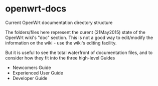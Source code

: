 # openwrt-docs
Current OpenWrt documentation directory structure

The folders/files here represent the curent (21May2015) state of the OpenWrt wiki's "doc" section. 
This is not a good way to edit/modify the information on the wiki - use the wiki's editing facility.

But it is useful to see the total waterfront of documentation files, and to consider how they fit into the three high-level Guides

* Newcomers Guide
* Experienced User Guide
* Developer Guide
